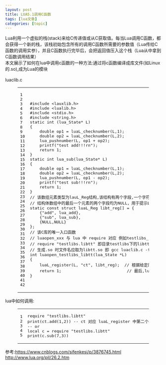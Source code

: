 ```yaml
---
layout: post
title: LUA5.1调用C函数 
tags: [lua文章]
categories: [topic]
---
```

<p>Lua利用一个虚拟的栈(stack)来给C传递值或从C获取值。每当Lua调用C函数，都会获得一个新的栈，该栈初始包含所有的调用C函数所需要的参数值（Lua传给C函数的调用实参），并且C函数执行完毕后，会把返回值压入这个栈（Lua从中拿到C函数调用结果）<br/>本文展示了如何在lua中调用c函数的一种方法:通过将c函数编译成库文件(如Linux的.so),成为Lua的模块<br/><br/>luaclib.c<br/></p><figure class="highlight c"><table><tbody><tr><td class="gutter"><pre><div class="line">1</div><div class="line">2</div><div class="line">3</div><div class="line">4</div><div class="line">5</div><div class="line">6</div><div class="line">7</div><div class="line">8</div><div class="line">9</div><div class="line">10</div><div class="line">11</div><div class="line">12</div><div class="line">13</div><div class="line">14</div><div class="line">15</div><div class="line">16</div><div class="line">17</div><div class="line">18</div><div class="line">19</div><div class="line">20</div><div class="line">21</div><div class="line">22</div><div class="line">23</div><div class="line">24</div><div class="line">25</div><div class="line">26</div><div class="line">27</div><div class="line">28</div><div class="line">29</div><div class="line">30</div><div class="line">31</div><div class="line">32</div><div class="line">33</div><div class="line">34</div><div class="line">35</div><div class="line">36</div><div class="line">37</div><div class="line">38</div><div class="line">39</div><div class="line">40</div><div class="line">41</div><div class="line">42</div></pre></td><td class="code"><pre><div class="line"></div><div class="line"><span class="meta">#<span class="meta-keyword">include</span> <span class="meta-string">&lt;lauxlib.h&gt;</span></span></div><div class="line"><span class="meta">#<span class="meta-keyword">include</span> <span class="meta-string">&lt;lualib.h&gt;</span></span></div><div class="line"><span class="meta">#<span class="meta-keyword">include</span> <span class="meta-string">&lt;stdio.h&gt;</span></span></div><div class="line"><span class="meta">#<span class="meta-keyword">include</span> <span class="meta-string">&lt;string.h&gt;</span></span></div><div class="line"></div><div class="line"><span class="function"><span class="keyword">static</span> <span class="keyword">int</span> <span class="params">(lua_State* L)</span></span></div><div class="line">{</div><div class="line">    <span class="keyword">double</span> op1 = luaL_checknumber(L,<span class="number">1</span>);</div><div class="line">    <span class="keyword">double</span> op2 = luaL_checknumber(L,<span class="number">2</span>);</div><div class="line">    lua_pushnumber(L, op1 + op2);</div><div class="line">    <span class="built_in">printf</span>(<span class="string">&#34;test add!!!rn&#34;</span>);</div><div class="line">    <span class="keyword">return</span> <span class="number">1</span>;</div><div class="line">}</div><div class="line"></div><div class="line"><span class="function"><span class="keyword">static</span> <span class="keyword">int</span> <span class="title">lua_sub</span><span class="params">(lua_State* L)</span></span></div><div class="line">{</div><div class="line">    <span class="keyword">double</span> op1 = luaL_checknumber(L,<span class="number">1</span>);</div><div class="line">    <span class="keyword">double</span> op2 = luaL_checknumber(L,<span class="number">2</span>);</div><div class="line">    lua_pushnumber(L, op1 - op2);</div><div class="line">    <span class="built_in">printf</span>(<span class="string">&#34;test sub!!!rn&#34;</span>);</div><div class="line">    <span class="keyword">return</span> <span class="number">1</span>;</div><div class="line">}</div><div class="line"></div><div class="line"></div><div class="line"><span class="comment">// 该数组元素类型为lauL_Reg结构,该结构有两个字段,一个字符串和一个函数指针</span></div><div class="line"><span class="comment">// 结构体数组中的最后一个元素的两个字段均为NULL，用于提示Lua注册函数已经到达数组的末尾。</span></div><div class="line"><span class="keyword">static</span> <span class="keyword">const</span> <span class="class"><span class="keyword">struct</span> <span class="title">luaL_Reg</span> <span class="title">libt_reg</span>[] = {</span></div><div class="line">    {<span class="string">&#34;add&#34;</span>, lua_add},</div><div class="line">    {<span class="string">&#34;sub&#34;</span>, lua_sub},</div><div class="line">    {<span class="literal">NULL</span>,<span class="literal">NULL</span>}</div><div class="line">};</div><div class="line"></div><div class="line"><span class="comment">// 该C库的唯一入口函数</span></div><div class="line"><span class="comment">// luaopen_xxx 与 lua 中 require 对应 例如testlibs_libtt 对应</span></div><div class="line"><span class="comment">// require &#34;testlibs.libtt&#34; 即目录testlibs下的libtt.so</span></div><div class="line"><span class="comment">// 生成.so 时文件名应取为libtt.so 即 gcc luaclib.c -fPIC -shared -o libtt.so</span></div><div class="line"><span class="function"><span class="keyword">int</span> <span class="title">luaopen_testlibs_libtt</span><span class="params">(lua_State *L)</span></span></div><div class="line">{</div><div class="line">    luaL_register(L, <span class="string">&#34;ct&#34;</span>, libt_reg);  <span class="comment">// 根据给定的名称(ct)创建或服用一个table,并用数组libt_reg中的信息填充这个table.在luaL_register返回时会将这个table留在栈中</span></div><div class="line">    <span class="keyword">return</span> <span class="number">1</span>;                           <span class="comment">// 最后,luaopen_testlibs_libtt函数返回1,表示将这个table返回给Lua</span></div><div class="line">}</div></pre></td></tr></tbody></table></figure><p></p>
<p>lua中如何调用:<br/></p><figure class="highlight lua"><table><tbody><tr><td class="gutter"><pre><div class="line">1</div><div class="line">2</div><div class="line">3</div><div class="line">4</div><div class="line">5</div></pre></td><td class="code"><pre><div class="line"><span class="built_in">require</span> <span class="string">&#34;testlibs.libtt&#34;</span></div><div class="line"><span class="built_in">print</span>(ct.add(<span class="number">1</span>,<span class="number">2</span>)) <span class="comment">-- ct 对应 luaL_register 中第二个参数libname即上面的&#34;ct&#34; ; add 对应上面 libt_reg中的string类型的函数名</span></div><div class="line"><span class="comment">-- or</span></div><div class="line"><span class="keyword">local</span> c = <span class="built_in">require</span> <span class="string">&#34;testlibs.libtt&#34;</span></div><div class="line"><span class="built_in">print</span>(c.<span class="built_in">sub</span>(<span class="number">7</span>,<span class="number">3</span>))</div></pre></td></tr></tbody></table></figure><p></p>
<p>参考:<a href="https://www.cnblogs.com/sifenkesi/p/3876745.html" target="_blank" rel="external noopener noreferrer">https://www.cnblogs.com/sifenkesi/p/3876745.html</a><br/>    <a href="http://www.lua.org/pil/26.2.htm" target="_blank" rel="external noopener noreferrer">http://www.lua.org/pil/26.2.htm</a></p>